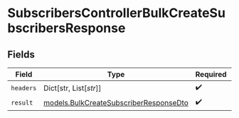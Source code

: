 # SubscribersControllerBulkCreateSubscribersResponse


## Fields

| Field                                                                                  | Type                                                                                   | Required                                                                               | Description                                                                            |
| -------------------------------------------------------------------------------------- | -------------------------------------------------------------------------------------- | -------------------------------------------------------------------------------------- | -------------------------------------------------------------------------------------- |
| `headers`                                                                              | Dict[str, List[*str*]]                                                                 | :heavy_check_mark:                                                                     | N/A                                                                                    |
| `result`                                                                               | [models.BulkCreateSubscriberResponseDto](../models/bulkcreatesubscriberresponsedto.md) | :heavy_check_mark:                                                                     | N/A                                                                                    |